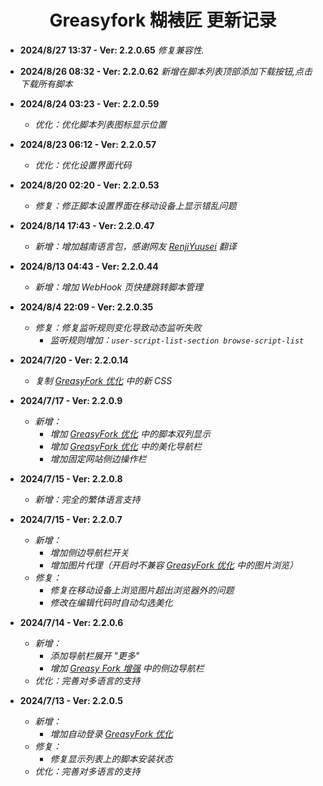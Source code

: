 <h1 align="center">Greasyfork 糊裱匠 更新记录</h1>

- **2024/8/27 13:37 - Ver: 2.2.0.65** *修复兼容性.*
- **2024/8/26 08:32 - Ver: 2.2.0.62** *新增在脚本列表顶部添加下载按钮,点击下载所有脚本*
- **2024/8/24 03:23 - Ver: 2.2.0.59**
  - *优化：优化脚本列表图标显示位置*

- **2024/8/23 06:12 - Ver: 2.2.0.57**
  - *优化：优化设置界面代码*

- **2024/8/20 02:20 - Ver: 2.2.0.53**
  - *修复：修正脚本设置界面在移动设备上显示错乱问题*

- **2024/8/14 17:43 - Ver: 2.2.0.47**
  - *新增：增加越南语言包，感谢网友 [RenjiYuusei](https://greasyfork.org/zh-CN/scripts/497346/discussions/255571) 翻译*

- **2024/8/13 04:43 - Ver: 2.2.0.44**
  - *新增：增加 WebHook 页快捷跳转脚本管理*

- **2024/8/4 22:09 - Ver: 2.2.0.35**
  - *修复：修复监听规则变化导致动态监听失败*
    - *监听规则增加：`user-script-list-section browse-script-list`*

- **2024/7/20 - Ver: 2.2.0.14**
  - *复制 [GreasyFork 优化](https://greasyfork.org/zh-CN/scripts/475722) 中的新 CSS*

- **2024/7/17 - Ver: 2.2.0.9**
  - *新增：*
    - *增加 [GreasyFork 优化](https://greasyfork.org/zh-CN/scripts/475722) 中的脚本双列显示*
    - *增加 [GreasyFork 优化](https://greasyfork.org/zh-CN/scripts/475722) 中的美化导航栏*
    - *增加固定网站侧边操作栏*

- **2024/7/15 - Ver: 2.2.0.8**
  - *新增：完全的繁体语言支持*

- **2024/7/15 - Ver: 2.2.0.7**
  - *新增：*
    - *增加侧边导航栏开关*
    - *增加图片代理（开启时不兼容 [GreasyFork 优化](https://greasyfork.org/zh-CN/scripts/475722) 中的图片浏览）*
  - *修复：*
    - *修复在移动设备上浏览图片超出浏览器外的问题*
    - *修改在编辑代码时自动勾选美化*

- **2024/7/14 - Ver: 2.2.0.6**
  - *新增：*
    - *添加导航栏展开 "更多"*
    - *增加 [Greasy Fork 增强](https://greasyfork.org/zh-CN/scripts/467078) 中的侧边导航栏*
  - *优化：完善对多语言的支持*

- **2024/7/13 - Ver: 2.2.0.5**
  - *新增：*
    - *增加自动登录 [GreasyFork 优化](https://greasyfork.org/zh-CN/scripts/475722)*
  - *修复：*
    - *修复显示列表上的脚本安装状态*
  - *优化：完善对多语言的支持*
